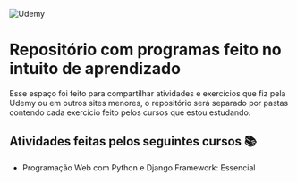 ![Udemy](https://img.shields.io/badge/Udemy-A435F0?style=for-the-badge&logo=Udemy&logoColor=white)

# Repositório com programas feito no intuito de aprendizado

Esse espaço foi feito para compartilhar atividades e exercícios que fiz pela Udemy ou em outros sites menores, o repositório será separado por pastas contendo cada exercício feito pelos cursos que estou estudando.

## Atividades feitas pelos seguintes cursos 📚

- Programação Web com Python e Django Framework: Essencial
